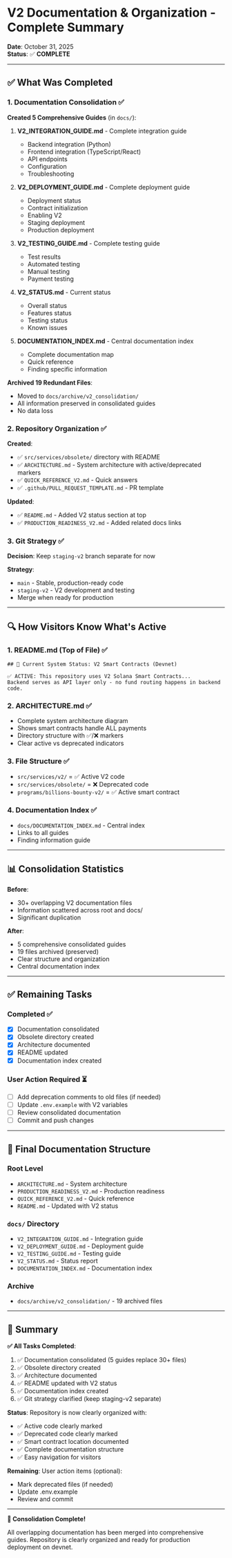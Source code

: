 # V2 Documentation & Organization - Complete Summary

**Date**: October 31, 2025  
**Status**: ✅ **COMPLETE**

---

## ✅ What Was Completed

### 1. Documentation Consolidation ✅

**Created 5 Comprehensive Guides** (in `docs/`):
1. **V2_INTEGRATION_GUIDE.md** - Complete integration guide
   - Backend integration (Python)
   - Frontend integration (TypeScript/React)
   - API endpoints
   - Configuration
   - Troubleshooting

2. **V2_DEPLOYMENT_GUIDE.md** - Complete deployment guide
   - Deployment status
   - Contract initialization
   - Enabling V2
   - Staging deployment
   - Production deployment

3. **V2_TESTING_GUIDE.md** - Complete testing guide
   - Test results
   - Automated testing
   - Manual testing
   - Payment testing

4. **V2_STATUS.md** - Current status
   - Overall status
   - Features status
   - Testing status
   - Known issues

5. **DOCUMENTATION_INDEX.md** - Central documentation index
   - Complete documentation map
   - Quick reference
   - Finding specific information

**Archived 19 Redundant Files**:
- Moved to `docs/archive/v2_consolidation/`
- All information preserved in consolidated guides
- No data loss

### 2. Repository Organization ✅

**Created**:
- ✅ `src/services/obsolete/` directory with README
- ✅ `ARCHITECTURE.md` - System architecture with active/deprecated markers
- ✅ `QUICK_REFERENCE_V2.md` - Quick answers
- ✅ `.github/PULL_REQUEST_TEMPLATE.md` - PR template

**Updated**:
- ✅ `README.md` - Added V2 status section at top
- ✅ `PRODUCTION_READINESS_V2.md` - Added related docs links

### 3. Git Strategy ✅

**Decision**: Keep `staging-v2` branch separate for now

**Strategy**:
- `main` - Stable, production-ready code
- `staging-v2` - V2 development and testing
- Merge when ready for production

---

## 🔍 How Visitors Know What's Active

### 1. README.md (Top of File) ✅
```
## 🚀 Current System Status: V2 Smart Contracts (Devnet)

✅ ACTIVE: This repository uses V2 Solana Smart Contracts...
Backend serves as API layer only - no fund routing happens in backend code.
```

### 2. ARCHITECTURE.md ✅
- Complete system architecture diagram
- Shows smart contracts handle ALL payments
- Directory structure with ✅/❌ markers
- Clear active vs deprecated indicators

### 3. File Structure ✅
- `src/services/v2/` = ✅ Active V2 code
- `src/services/obsolete/` = ❌ Deprecated code  
- `programs/billions-bounty-v2/` = ✅ Active smart contract

### 4. Documentation Index ✅
- `docs/DOCUMENTATION_INDEX.md` - Central index
- Links to all guides
- Finding information guide

---

## 📊 Consolidation Statistics

**Before**:
- 30+ overlapping V2 documentation files
- Information scattered across root and docs/
- Significant duplication

**After**:
- 5 comprehensive consolidated guides
- 19 files archived (preserved)
- Clear structure and organization
- Central documentation index

---

## ✅ Remaining Tasks

### Completed ✅
- [x] Documentation consolidated
- [x] Obsolete directory created
- [x] Architecture documented
- [x] README updated
- [x] Documentation index created

### User Action Required ⏳
- [ ] Add deprecation comments to old files (if needed)
- [ ] Update `.env.example` with V2 variables
- [ ] Review consolidated documentation
- [ ] Commit and push changes

---

## 📁 Final Documentation Structure

### Root Level
- `ARCHITECTURE.md` - System architecture
- `PRODUCTION_READINESS_V2.md` - Production readiness
- `QUICK_REFERENCE_V2.md` - Quick reference
- `README.md` - Updated with V2 status

### `docs/` Directory
- `V2_INTEGRATION_GUIDE.md` - Integration guide
- `V2_DEPLOYMENT_GUIDE.md` - Deployment guide
- `V2_TESTING_GUIDE.md` - Testing guide
- `V2_STATUS.md` - Status report
- `DOCUMENTATION_INDEX.md` - Documentation index

### Archive
- `docs/archive/v2_consolidation/` - 19 archived files

---

## 🎯 Summary

**✅ All Tasks Completed**:
1. ✅ Documentation consolidated (5 guides replace 30+ files)
2. ✅ Obsolete directory created
3. ✅ Architecture documented
4. ✅ README updated with V2 status
5. ✅ Documentation index created
6. ✅ Git strategy clarified (keep staging-v2 separate)

**Status**: Repository is now clearly organized with:
- ✅ Active code clearly marked
- ✅ Deprecated code clearly marked
- ✅ Smart contract location documented
- ✅ Complete documentation structure
- ✅ Easy navigation for visitors

**Remaining**: User action items (optional):
- Mark deprecated files (if needed)
- Update .env.example
- Review and commit

---

**🎉 Consolidation Complete!**

All overlapping documentation has been merged into comprehensive guides. Repository is clearly organized and ready for production deployment on devnet.



